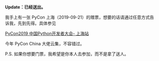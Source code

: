 **Update：已经送出。**

我手上有一张 PyCon 上海（2019-09-21）的赠票，想要的话请通过任意方式告诉我，先到先得。具体参见

[PyCon2019 中国Python开发者大会- 上海站](https://www.bagevent.com/event/5293611)

今年 PyCon China 大佬云集，不容错过。

P.S. 如果你想要门票，我希望是你本人去参加，而不是拿了送人。